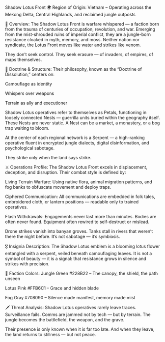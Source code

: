 Shadow Lotus Front
🌍 Region of Origin:
Vietnam – Operating across the Mekong Delta, Central Highlands, and reclaimed jungle outposts

🎴 Overview:
The Shadow Lotus Front is warfare whispered — a faction born from the trauma of centuries of occupation, revolution, and war. Emerging from the mist-shrouded ruins of imperial conflict, they are a jungle-born resistance cloaked in myth, memory, and moss. Neither nation nor syndicate, the Lotus Front moves like water and strikes like venom.

They don’t seek control.
They seek erasure — of invaders, of empires, of maps themselves.

🧠 Doctrine & Structure:
Their philosophy, known as the “Doctrine of Dissolution,” centers on:

Camouflage as identity

Whispers over weapons

Terrain as ally and executioner

Shadow Lotus operatives refer to themselves as Petals, functioning in loosely connected Nests — guerrilla units buried within the geography itself. These Nests are never static. A Nest can be a market, a monastery, or a bog trap waiting to bloom.

At the center of each regional network is a Serpent — a high-ranking operative fluent in encrypted jungle dialects, digital disinformation, and psychological sabotage.

They strike only when the land says strike.

⚔️ Operations Profile:
The Shadow Lotus Front excels in displacement, deception, and disruption. Their combat style is defined by:

Living Terrain Warfare: Using native flora, animal migration patterns, and fog banks to obfuscate movement and deploy traps.

Ciphered Communication: All communications are embedded in folk tales, embroidered cloth, or lantern positions — readable only to trained operatives.

Flash Withdrawals: Engagements never last more than minutes. Bodies are often never found. Equipment often rewired to self-destruct or mislead.

Drone strikes vanish into banyan groves. Tanks stall in rivers that weren’t there the night before. It’s not sabotage — it’s symbiosis.

🎖️ Insignia Description:
The Shadow Lotus emblem is a blooming lotus flower entangled with a serpent, veiled beneath camouflaging leaves. It is not a symbol of beauty — it is a signal: that resistance grows in silence and strikes with precision.

🎨 Faction Colors:
Jungle Green #228B22 – The canopy, the shield, the path unseen

Lotus Pink #FFB6C1 – Grace and hidden blade

Fog Gray #708090 – Silence made manifest, memory made mist

🗡️ Threat Analysis:
Shadow Lotus operatives rarely leave traces. Surveillance fails. Comms are jammed not by tech — but by terrain. The jungle becomes the battlefield, the weapon, and the grave.

Their presence is only known when it is far too late.
And when they leave, the land returns to stillness — but not peace.